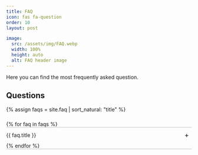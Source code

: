 ```yaml
---
title: FAQ
icon: fas fa-question
order: 10
layout: post

image:
  src: /assets/img/FAQ.webp
  width: 100%
  height: auto
  alt: FAQ header image
---
```

<style>
ul.jekyllcodex_accordion {padding-left: 0rem; position: relative; margin: 1.4rem 0!important; border-bottom: 1px solid rgba(0,0,0,0.25); padding-bottom: 0;}
ul.jekyllcodex_accordion > li {border-top: 1px solid rgba(0,0,0,0.25); list-style: none; margin-left: 0;}
ul.jekyllcodex_accordion li input {display: none;}
ul.jekyllcodex_accordion li label {display: block; cursor: pointer; padding: 0.75rem 2.4rem 0.75rem 0; margin: 0;}
ul.jekyllcodex_accordion li div {display: none; padding-bottom: 1.2rem;}
ul.jekyllcodex_accordion li input:checked + label {font-weight: bold;}
ul.jekyllcodex_accordion li input:checked + label + div {display: block;}
ul.jekyllcodex_accordion li label::before {content: "+"; font-weight: normal; font-size: 130%; line-height: 1.1rem; padding: 0; position: absolute; right: 0.5rem; transition: all 0.15s ease-in-out;}
ul.jekyllcodex_accordion li input:checked + label::before {transform: rotate(-45deg);}
i.far.fa-circle {display: none;}
</style>

Here you can find the most frequently asked question.

## Questions
{% assign faqs = site.faq | sort_natural: "title" %}
<ul class="jekyllcodex_accordion">
{% for faq in faqs %}
<li><input id="faq{{ forloop.index }}" type="checkbox" /><label for="faq{{ forloop.index }}">{{ faq.title }}</label><div>{{ faq.content | markdownify }}</div></li>
{% endfor %}
</ul>